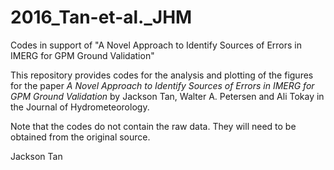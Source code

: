 # 2016_Tan-et-al._JHM
Codes in support of "A Novel Approach to Identify Sources of Errors in IMERG for GPM Ground Validation"

This repository provides codes for the analysis and plotting of the figures for the paper *A Novel Approach to Identify Sources of Errors in IMERG for GPM Ground Validation* by Jackson Tan, Walter A. Petersen and Ali Tokay in the Journal of Hydrometeorology.

Note that the codes do not contain the raw data. They will need to be obtained from the original source.

Jackson Tan
